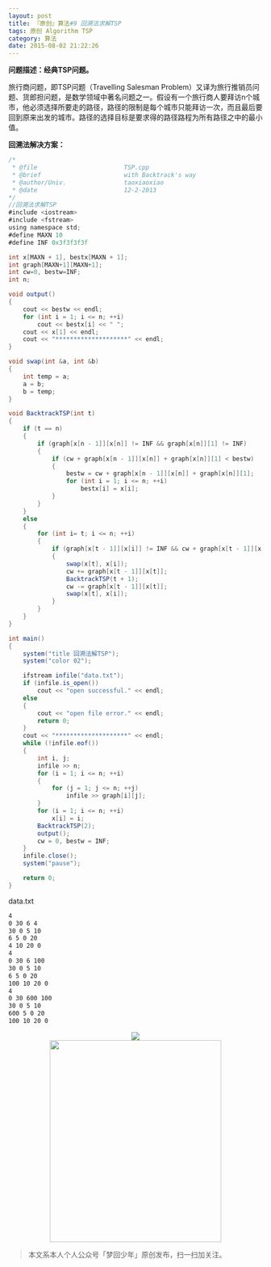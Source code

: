 ```yaml
---
layout: post
title: 『原创』算法#9 回溯法求解TSP
tags: 原创 Algorithm TSP
category: 算法
date: 2015-08-02 21:22:26
---
```


**问题描述：经典TSP问题。**

旅行商问题，即TSP问题（Travelling Salesman Problem）又译为旅行推销员问题、货郎担问题，是数学领域中著名问题之一。假设有一个旅行商人要拜访n个城市，他必须选择所要走的路径，路径的限制是每个城市只能拜访一次，而且最后要回到原来出发的城市。路径的选择目标是要求得的路径路程为所有路径之中的最小值。

**回溯法解决方案：**

```java
/*
 * @file						TSP.cpp
 * @brief						with Backtrack's way
 * @author/Univ.				taoxiaoxiao
 * @date						12-2-2013
*/
//回溯法求解TSP
#include <iostream>
#include <fstream>
using namespace std;
#define MAXN 10
#define INF 0x3f3f3f3f

int x[MAXN + 1], bestx[MAXN + 1];
int graph[MAXN+1][MAXN+1];
int cw=0, bestw=INF;
int n;

void output()
{
	cout << bestw << endl;
	for (int i = 1; i <= n; ++i)
		cout << bestx[i] << " ";
	cout << x[1] << endl;
	cout << "********************" << endl;
}

void swap(int &a, int &b)
{
	int temp = a;
	a = b;
	b = temp;
}

void BacktrackTSP(int t)
{
	if (t == n)
	{
		if (graph[x[n - 1]][x[n]] != INF && graph[x[n]][1] != INF)
		{
			if (cw + graph[x[n - 1]][x[n]] + graph[x[n]][1] < bestw)
			{
				bestw = cw + graph[x[n - 1]][x[n]] + graph[x[n]][1];
				for (int i = 1; i <= n; ++i)
					bestx[i] = x[i];
			}
		}
	}
	else
	{
		for (int i= t; i <= n; ++i)
		{
			if (graph[x[t - 1]][x[i]] != INF && cw + graph[x[t - 1]][x[i]] < bestw)
			{
				swap(x[t], x[i]);
				cw += graph[x[t - 1]][x[t]];
				BacktrackTSP(t + 1);
				cw -= graph[x[t - 1]][x[t]];
				swap(x[t], x[i]);
			}
		}
	}
}

int main()
{
	system("title 回溯法解TSP");
	system("color 02");

	ifstream infile("data.txt");
	if (infile.is_open())
		cout << "open successful." << endl;
	else
	{
		cout << "open file error." << endl;
		return 0;
	}
	cout << "********************" << endl;
	while (!infile.eof())
	{
		int i, j;
		infile >> n;
		for (i = 1; i <= n; ++i)
		{
			for (j = 1; j <= n; ++j)
				infile >> graph[i][j];
		}
		for (i = 1; i <= n; ++i)
			x[i] = i;
		BacktrackTSP(2);
		output();
		cw = 0, bestw = INF;
	}
	infile.close();
	system("pause");

	return 0;
}
```

data.txt

```sh
4
0 30 6 4
30 0 5 10
6 5 0 20
4 10 20 0
4
0 30 6 100
30 0 5 10
6 5 0 20
100 10 20 0
4
0 30 600 100
30 0 5 10
600 5 0 20
100 10 20 0
```

<div align="center">
<img src="http://7xlkoc.com1.z0.glb.clouddn.com/tracebackres.png" />
</div>

<div align="center">
<img src="https://chucheng92.github.io/assets/img/qrcode.png" width="340" height="400" />
</div>

> 本文系本人个人公众号「梦回少年」原创发布，扫一扫加关注。